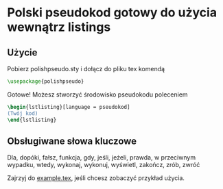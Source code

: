 # Polski pseudokod gotowy do użycia wewnątrz listings

## Użycie

Pobierz polishpseudo.sty i dołącz do pliku tex komendą
```tex
\usepackage{polishpseudo}
```

Gotowe! Możesz stworzyć środowisko pseudokodu poleceniem

```tex
\begin{lstlisting}[language = pseudokod]
(Twój kod)
\end{lstlisting}
```

## Obsługiwane słowa kluczowe

Dla, dopóki, fałsz, funkcja, gdy, jeśli, jeżeli, prawda, w przeciwnym wypadku, wtedy, wykonaj, wykonuj, wyświetl, zakończ, zrób, zwróć


Zajrzyj do [example.tex](https://github.com/kwisek/polski-pseudokod-w-latex-listings/blob/master/example.tex), jeśli chcesz zobaczyć przykład użycia. 
